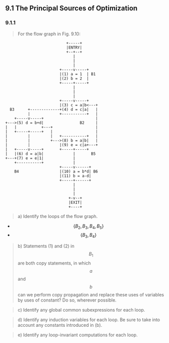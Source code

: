 ## 9.1 The Principal Sources of Optimization

### 9.1.1

> For the flow graph in Fig. 9.10:

```
                           +-----+
                           |ENTRY|
                           +--+--+
                              |
                              |
                              |
                        +-----v-----+
                        |(1) a = 1  | B1
                        |(2) b = 2  |
                        +-----+-----+
                              |
                              |
                              |
                        +-----v-----+
                        |(3) c = a|b<---+
  B3      +-------------+(4) d = c|a|   |
          |             +-----------+   |
    +-----v-----+                       |
+--->(5) d = b+d|                B2     |
|   |           +---+                   |
|   +-----+-----+   |                   |
|         |         |   +-----------+   |
|         |         +--->(8) b = a|b|   |
|         |             |(9) e = c|a+---+
|   +-----v-----+       +-----+-----+
|   |(6) d = a|b|             |       B5
+---+(7) e = e|1|             |
    +-----------+             |
                        +-----v------+
    B4                  |(10) a = b*d| B6
                        |(11) b = a-d|
                        +-----+------+
                              |
                              |
                              |
                            +-v--+
                            |EXIT|
                            +----+
```

> a) Identify the loops of the flow graph.

* $$\{ B_2, B_3, B_4, B_5 \}$$
* $$\{ B_3, B_4 \}$$


> b) Statements (1) and (2) in $$B_1$$ are both copy statements, in which $$a$$ and $$b$$ can we perform copy propagation and replace these uses of variables by uses of constant? Do so, wherever possible.

> c) Identify any global common subexpressions for each loop.

> d) Identify any induction variables for each loop. Be sure to take into account any constants introduced in (b).

> e) Identify any loop-invariant computations for each loop.
